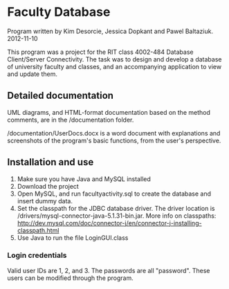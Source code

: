 Faculty Database
================
Program written by Kim Desorcie, Jessica Dopkant and Pawel Baltaziuk. 2012-11-10

This program was a project for the RIT class 4002-484 Database Client/Server Connectivity. The task was to design and develop a database of university faculty and classes, and an accompanying application to view and update them.

Detailed documentation
----------------------
UML diagrams, and HTML-format documentation based on the method comments, are in the /documentation folder.

/documentation/UserDocs.docx is a word document with explanations and screenshots of the program's basic functions, from the user's perspective.

Installation and use
--------------------

1. Make sure you have Java and MySQL installed
2. Download the project
3. Open MySQL, and run facultyactivity.sql to create the database and insert dummy data.
4. Set the classpath for the JDBC database driver. The driver location is /drivers/mysql-connector-java-5.1.31-bin.jar. More info on classpaths: http://dev.mysql.com/doc/connector-j/en/connector-j-installing-classpath.html
5. Use Java to run the file LoginGUI.class

### Login credentials
Valid user IDs are 1, 2, and 3. The passwords are all "password". These users can be modified through the program.
